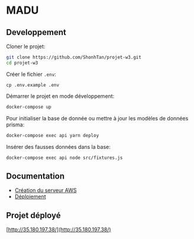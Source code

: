 # MADU


## Developpement

Cloner le projet:
```sh
git clone https://github.com/ShonhTan/projet-w3.git
cd projet-w3
```

Créer le fichier `.env`:
```
cp .env.example .env
```
 
Démarrer le projet en mode développement:
```sh
docker-compose up
```

Pour initialiser la base de donnée ou mettre à jour les modèles de données prisma:
```sh
docker-compose exec api yarn deploy 
```

Insérer des fausses données dans la base:
```sh
docker-compose exec api node src/fixtures.js
```

## Documentation

- [Création du serveur AWS](/terraform)
- [Déploiement](/ansible)


## Projet déployé

[http://35.180.197.38/](http://35.180.197.38/)